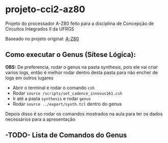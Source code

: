 # projeto-cci2-az80

Projeto do processador A-Z80 feito para a disciplina de Concepção de Circuitos Integrados II da UFRGS

Baseado no projeto original: [A-Z80](https://github.com/gdevic/A-Z80)

## Como executar o Genus (Sítese Lógica):

**OBS:** De preferencia, rodar o genus na pasta synthesis, pois ele vai criar varios logs, então é melhor rodar dentro desta pasta para não encher de logs em outros lugares

- Abrir o terminal e rodar o comando `csh`
- Rodar `source /scripts/set_cadence_innovus161.csh`
- Ir até a pasta `synthesis` e rodar `genus`
- Rodar `source ../export/synth.tcl` dentro do genus

Depois disso é so rodar os comandos mostrados na aula para ter os dados necessários para a apresentação 

## -TODO- Lista de Comandos do Genus
